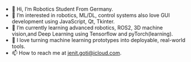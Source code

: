 - 👋 Hi, I’m Robotics Student From Germany.
- 👀 I’m interested in robotics, ML/DL, control systems  also love GUI development using JavaScript, Qt, Tkinter.
- 🌱 I’m currently learning advanced robotics, ROS2, 3D machine vision,and Deep Learning using Tensorflow and pyTorch(learning).
- 💞️ I love turning machine learning prototypes into deployable, real-world tools.
- 📫 How to reach me at jenit.goti@icloud.com.


<!---
jenit2410/jenit2410 is a ✨ special ✨ repository because its `README.md` (this file) appears on your GitHub profile.
You can click the Preview link to take a look at your changes.
--->
 
